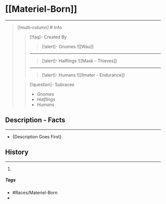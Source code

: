 # [[Materiel-Born]] 
---
>[!multi-column] # Info
>>[!faq]- Created By
>>>[!alert]- Gnomes
>>>![[Wau]]
>>---
>>> [!alert]- Halflings 
>>> ![[Mask - Thieves]]
>>---
>>> [!alert]- Humans 
>>> ![[Ilmater - Endurance]]
>
>>[!question]-  Subraces
>> - *Gnomes*
>> - *Halflings*
>> - *Humans*

## Description - Facts
---
- {Description Goes First}

## History
---
1. 

##### Tags
- #Races/Materiel-Born
- 